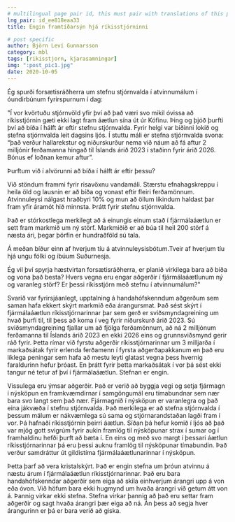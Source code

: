 ```yaml
---
# multilingual page pair id, this must pair with translations of this page. (This name must be unique)
lng_pair: id_ee818eaa33
title: Engin framtíðarsýn hjá ríkisstjórninni

# post specific
author: Björn Leví Gunnarsson
category: mbl
tags: [rikisstjorn, kjarasamningar]
img: ":post_pic1.jpg"
date: 2020-10-05
---
```


Ég spurði forsætisráðherra um stefnu stjórnvalda í atvinnumálum í óundirbúnum fyrirspurnum í dag:

"Í vor kvörtuðu stjórnvöld yfir því að það væri svo mikil óvissa að ríkisstjórnin gæti ekki lagt fram áætlun sína út úr Kófinu. Þing og þjóð þurfti því að bíða í hálft ár eftir stefnu stjórnvalda. Fyrir helgi var biðinni lokið og stefna stjórnvalda leit dagsins ljós. Í stuttu máli er stefna stjórnvalda svona: “það verður hallarekstur og niðurskurður nema við náum að fá aftur 2 milljónir ferðamanna hingað til Íslands árið 2023 í staðinn fyrir árið 2026. Bónus ef loðnan kemur aftur”.

Þurftum við í alvörunni að bíða í hálft ár eftir þessu? 

Við stöndum frammi fyrir risavöxnu vandamáli. Stærstu efnahagskreppu í heila öld og lausnin er að bíða og vonast eftir fleiri ferðamönnum. Atvinnuleysi nálgast hraðbyri 10% og mun að öllum líkindum haldast þar fram yfir áramót hið minnsta.  Þrátt fyrir stefnu stjórnvalda.

Það er stórkostlega merkilegt að á einungis einum stað í fjármálaáætlun er sett fram markmið um ný störf. Markmiðið er að búa til heil 200 störf á næsta ári, þegar þörfin er hundraðföld sú tala.

Á meðan bíður einn af hverjum tíu á atvinnuleysisbótum.Tveir af hverjum tíu hjá ungu fólki og íbúum Suðurnesja. 

Ég vil því spyrja hæstvirtan forsætisráðherra, er planið virkilega bara að bíða og vona það besta? Hvers vegna eru engar aðgerðir í fjármálaáætlunum ný og varanleg störf? Er þessi ríkisstjórn með stefnu í atvinnumálum?"

Svarið var fyrirsjáanlegt, upptalning á handahófskenndum aðgerðum sem saman hafa ekkert skýrt markmið eða árangursmat. Það sést skýrt í fjármálaáætlun ríkisstjórnarinnar þar sem gerð er sviðsmyndagreining um hvað þurfi til, til þess að koma í veg fyrir niðurskurð árið 2023. Sú sviðsmyndagreining fjallar um að fjölga ferðamönnum, að ná 2 milljónum ferðamanna til Íslands árið 2023 en ekki 2026 eins og grunnsviðsmynd gerir ráð fyrir. Þetta rímar við fyrstu aðgerðir ríkisstjórnarinnar um 3 milljarða í markaðsátak fyrir erlenda ferðamenn í fyrsta aðgerðapakkanum en það eru líklega peningar sem hafa að mestu leyti glatast vegna þess hvernig faraldurinn hefur þróast. En þrátt fyrir þetta markaðsátak í vor þá sést ekki tangur né tetur af því í fjármálaáætlun. Stefnan er engin.

Vissulega eru ýmsar aðgerðir. Það er verið að byggja vegi og setja fjármagn í nýsköpun en framkvæmdirnar í samgöngumál eru tímabundnar sem nær bara svo langt sem það nær. Fjármagnið í nýsköpun er varanlegra og það eina jákvæða í stefnu stjórnvalda. Það merkilega er að stefna stjórnvalda í þessum málum er nákvæmlega sú sama og stjórnarandstaðan lagði fram í vor. Þá hafnaði ríkisstjórnin þeirri áætlun. Síðan þá hefur komið í ljós að það var mjög gott svigrúm fyrir aukin framlög til nýsköpunar strax í sumar og í framhaldinu hefði þurft að bæta í. En eins og með svo margt í þessari áætlun ríkisstjórnarinnar þá eru þessi auknu framlög til nýsköpunar tímabundin. Það verður samdráttur út gildistíma fjármálaáætlunarinnar í nýsköpun. 

Þetta þarf að vera kristalskýrt. Það er engin stefna um þróun atvinnu á næstu árum í fjármálaáætlun ríkisstjórnarinnar. Það eru bara handahófskenndar aðgerðir sem eiga að skila einhverjum árangri upp á von eða óvon. Við höfum bara ekki hugmynd um hvaða árangri við getum átt von á. Þannig virkar ekki stefna. Stefna virkar þannig að það eru settar fram aðgerðir og sagt hvaða árangri þær eiga að ná. Án þess að segja hver árangurinn er þá er bara verið að giska. 